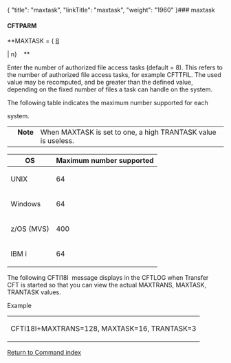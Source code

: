 {
    "title": "maxtask",
    "linkTitle": "maxtask",
    "weight": "1960"
}### <span id="maxtask"></span>maxtask

#### CFTPARM

**MAXTASK = { <u>8</u>
| n}    **

Enter the number of authorized file access tasks (default = 8). This refers to the number of authorized file access tasks, for example CFTTFIL. The used value may be recomputed, and be greater than the defined value, depending on the fixed number of files a task can handle on the system.

The following table indicates the maximum number supported for each
system.

<table cellpadding="0" cellspacing="0">
   <col/>
   <col/>
   <col/>
      <tr>
         <td valign="top">         </td>
         <td valign="top"><span><b>Note</b></span>
         </td>
         <td data-mc-autonum="&lt;b&gt;Note&lt;/b&gt;" valign="top">When MAXTASK is set to one, a high TRANTASK value is useless.         </td>
      </tr>
</table>

<table cellspacing="0">
   <col/>
   <col/>
   <thead>
      <tr>
         <th>OS</th>
         <th>Maximum number supported</th>
      </tr>
   </thead>
      <tr>
         <td valign="top">
            <p>UNIX </p>
         </td>
         <td valign="top">
            <p>64</p>
         </td>
      </tr>
      <tr>
         <td valign="top">
            <p>Windows </p>
         </td>
         <td valign="top">
            <p>64</p>
         </td>
      </tr>
      <tr>
         <td valign="top">
            <p>z/OS (MVS)</p>
         </td>
         <td valign="top">
            <p>400</p>
         </td>
      </tr>
      <tr>
         <td valign="top">
            <p>IBM i</p>
         </td>
         <td valign="top">
            <p>64</p>
         </td>
      </tr>
</table>

The following CFTI18I  message displays in the CFTLOG when Transfer CFT is started so that you can view the actual MAXTRANS, MAXTASK, TRANTASK values.

Example

<table cellspacing="0">
   <col/>
   <tbody>
      <tr>
         <td>
            <p>CFTI18I+MAXTRANS=128, MAXTASK=16, TRANTASK=3</p>
         </td>
      </tr>
   </tbody>
</table>

[Return to Command index](../../)
